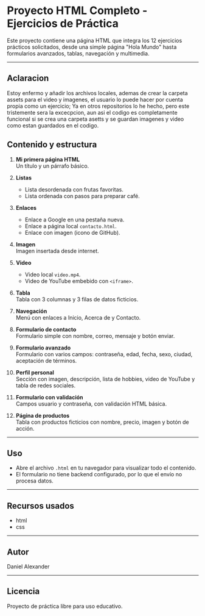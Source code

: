 # Proyecto HTML Completo - Ejercicios de Práctica

Este proyecto contiene una página HTML que integra los 12 ejercicios prácticos solicitados, desde una simple página "Hola Mundo" hasta formularios avanzados, tablas, navegación y multimedia.

---

## Aclaracion

Estoy enfermo y añadir los archivos locales, ademas de crear la carpeta assets para el video y imagenes, el usuario lo puede hacer por cuenta propia como un ejercicio;
Ya en otros repositorios lo he hecho, pero este tristemente sera la excecpcion, aun asi el codigo es completamente funcional si se crea una carpeta asetts y se guardan
imagenes y video como estan guardados en el codigo.

## Contenido y estructura

1. **Mi primera página HTML**  
   Un título y un párrafo básico.

2. **Listas**  
   - Lista desordenada con frutas favoritas.  
   - Lista ordenada con pasos para preparar café.

3. **Enlaces**  
   - Enlace a Google en una pestaña nueva.  
   - Enlace a página local `contacto.html`.  
   - Enlace con imagen (icono de GitHub).

4. **Imagen**  
   Imagen insertada desde internet.

5. **Video**  
   - Video local `video.mp4`.  
   - Video de YouTube embebido con `<iframe>`.

6. **Tabla**  
   Tabla con 3 columnas y 3 filas de datos ficticios.

7. **Navegación**  
   Menú con enlaces a Inicio, Acerca de y Contacto.

8. **Formulario de contacto**  
   Formulario simple con nombre, correo, mensaje y botón enviar.

9. **Formulario avanzado**  
   Formulario con varios campos: contraseña, edad, fecha, sexo, ciudad, aceptación de términos.

10. **Perfil personal**  
    Sección con imagen, descripción, lista de hobbies, video de YouTube y tabla de redes sociales.

11. **Formulario con validación**  
    Campos usuario y contraseña, con validación HTML básica.

12. **Página de productos**  
    Tabla con productos ficticios con nombre, precio, imagen y botón de acción.

---

## Uso

- Abre el archivo `.html` en tu navegador para visualizar todo el contenido.
- El formulario no tiene backend configurado, por lo que el envío no procesa datos.

---

## Recursos usados

- html
- css

---

## Autor

Daniel Alexander

---

## Licencia

Proyecto de práctica libre para uso educativo.
